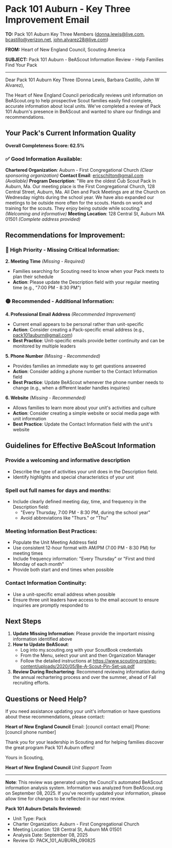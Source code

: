# Pack 101 Auburn - Key Three Improvement Email

**TO:** Pack 101 Auburn Key Three Members (donna.lewis@live.com, bcastillo@verizon.net, john.alvarez28@live.com)

**FROM:** Heart of New England Council, Scouting America

**SUBJECT:** Pack 101 Auburn - BeAScout Information Review - Help Families Find Your Pack

---

Dear Pack 101 Auburn Key Three (Donna Lewis, Barbara Castillo, John W Alvarez),

The Heart of New England Council periodically reviews unit information on BeAScout.org to help prospective Scout families easily find complete, accurate information about local units. We've completed a review of Pack 101 Auburn's presence in BeAScout and wanted to share our findings and recommendations.

## Your Pack's Current Information Quality

**Overall Completeness Score: 62.5%**

### ✅ **Good Information Available:**
**Chartered Organization**: Auburn - First Congregational Church *(Clear sponsoring organization)*
**Contact Email**: ericschilton@gmail.com *(Available)*
**Program Description**: "We are the oldest Cub Scout Pack In Auburn, Ma. Our meeting place is the First Congregational Church, 128 Central Street, Auburn, Ma. All Den and Pack Meetings are at the Church on Wednesday nights during the school year. We have also expanded our meetings to be outside more often for the scouts. Hands on work and training for the scouts. They enjoy being outside while scouting." *(Welcoming and informative)*
**Meeting Location**: 128 Central St, Auburn MA 01501 *(Complete address provided)*

## Recommendations for Improvement:

### 🔴 **High Priority - Missing Critical Information:**

**2. Meeting Time** *(Missing - Required)*
- Families searching for Scouting need to know when your Pack meets to plan their schedule
- **Action**: Please update the Description field with your regular meeting time (e.g., "7:00 PM - 8:30 PM")

### 🟡 **Recommended - Additional Information:**

**4. Professional Email Address** *(Recommended Improvement)*
- Current email appears to be personal rather than unit-specific
- **Action**: Consider creating a Pack-specific email address (e.g., pack101auburn@gmail.com)
- **Best Practice**: Unit-specific emails provide better continuity and can be monitored by multiple leaders

**5. Phone Number** *(Missing - Recommended)*
- Provides families an immediate way to get questions answered
- **Action**: Consider adding a phone number to the Contact Information field
- **Best Practice**: Update BeAScout whenever the phone number needs to change (e.g., when a different leader handles inquiries)

**6. Website** *(Missing - Recommended)*
- Allows families to learn more about your unit's activities and culture
- **Action**: Consider creating a simple website or social media page with unit information
- **Best Practice**: Update the Contact Information field with the unit's website

## Guidelines for Effective BeAScout Information

### **Provide a welcoming and informative description**
- Describe the type of activities your unit does in the Description field.
- Identify highlights and special characteristics of your unit

### **Spell out full names for days and months:**
- Include clearly defined meeting day, time, and frequency in the Description field:
  - "Every Thursday, 7:00 PM - 8:30 PM, during the school year"
  - Avoid abbreviations like "Thurs." or "Thu"

### **Meeting Information Best Practices:**
- Populate the Unit Meeting Address field
- Use consistent 12-hour format with AM/PM (7:00 PM - 8:30 PM) for meeting times
- Include frequency information: "Every Thursday" or "First and third Monday of each month"
- Provide both start and end times when possible

### **Contact Information Continuity:**
- Use a unit-specific email address when possible
- Ensure three unit leaders have access to the email account to ensure inquiries are promptly responded to

## Next Steps

1. **Update Missing Information**: Please provide the important missing information identified above
2. **How to Update BeAScout**: 
   - Log into my.scouting.org with your ScoutBook credentials
   - From the Menu, select your unit and then Organization Manager
   - Follow the detailed instructions at
     https://www.scouting.org/wp-content/uploads/2020/05/Be-A-Scout-Pin-Set-up.pdf
3. **Review During Rechartering**: Recommend reviewing information during the annual rechartering process and over the summer, ahead of Fall recruiting efforts.

## Questions or Need Help?

If you need assistance updating your unit's information or have questions about these recommendations, please contact:

**Heart of New England Council**
Email: [council contact email]
Phone: [council phone number]

Thank you for your leadership in Scouting and for helping families discover the great program Pack 101 Auburn offers!

Yours in Scouting,

**Heart of New England Council**
*Unit Support Team*

---

**Note**: This review was generated using the Council's automated BeAScout information analysis system. Information was analyzed from BeAScout.org on September 08, 2025. If you've recently updated your information, please allow time for changes to be reflected in our next review.

**Pack 101 Auburn Details Reviewed:**
- Unit Type: Pack
- Charter Organization: Auburn - First Congregational Church
- Meeting Location: 128 Central St, Auburn MA 01501
- Analysis Date: September 08, 2025
- Review ID: PACK_101_AUBURN_090825